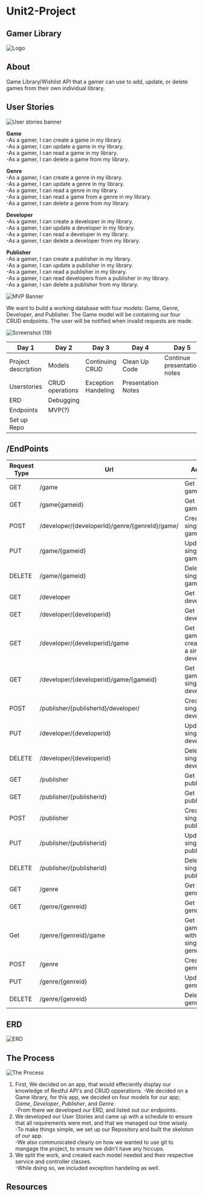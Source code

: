 # Unit2-Project

## Gamer Library
![Logo](https://user-images.githubusercontent.com/89564513/148089103-de9f071a-88a2-4a2e-88be-921b4823cfa2.png)

## About

Game Library/Wishlist API that a gamer can use to add, update, or delete games from their own individual library.

## User Stories
![User stories banner](https://user-images.githubusercontent.com/89564513/148093074-98f7b9c1-9b10-4f5f-a4d9-e65a03a82b2b.png)

**Game**<br>
  -As a gamer, I can create a game in my library.<br>
  -As a gamer, I can update a game in my library.<br>
  -As a gamer, I can read a game in my library.<br>
  -As a gamer, I can delete a game from my library.<br>

**Genre**<br>
  -As a gamer, I can create a genre in my library.<br>
  -As a gamer, I can update a genre in my library.<br>
  -As a gamer, I can read a genre in my library.<br>
  -As a gamer, I can read a game from a genre in my library.<br>
  -As a gamer, I can delete a genre from my library.<br>

**Developer**<br>
  -As a gamer, I can create a developer in my library.<br>
  -As a gamer, I can update a developer in my library.<br>
  -As a gamer, I can read a developer in my library.<br>
  -As a gamer, I can delete a developer from my library.<br>

**Publisher**<br>
  -As a gamer, I can create a publisher in my library.<br>
  -As a gamer, I can update a publisher in my library.<br>
  -As a gamer, I can read a publisher in my library.<br>
  -As a gamer, I can read developers from a publisher in my library.<br>
  -As a gamer, I can delete a publisher from my library.<br>

![MVP Banner](https://user-images.githubusercontent.com/89564513/148093144-0b0d1fb4-ac11-4f79-92fa-12e1da1d3cbe.png)<br>

We want to build a working database with four models: Game, Genre, Developer, and Publisher. The Game model will be containing our four CRUD endpoints. The user will be notified when invalid requests are made.

![Screenshot (19)](https://user-images.githubusercontent.com/89564513/148093922-3091cfc8-b01c-4122-9ef1-4cadbfea3f3a.png)

| Day 1 | Day 2 | Day 3 | Day 4 | Day 5 |
|-------|-------|-------|-------|-------|
| Project description| Models| Continuing CRUD| Clean Up Code| Continue presentation notes
 Userstories| CRUD operations| Exception Handeling| Presentation Notes
 ERD |Debugging| 
 Endpoints| MVP(?)|
 Set up Repo|
 
## /EndPoints

| Request Type | Url  | Action | Request Header | Access | Request Body|
|--------------|------|--------|----------------|--------|-------------|
|GET | /game|Get all games|None|Public| |
|GET| /game{gameid}|Get single game|None|Public| |
|POST| /developer/{developerId}/genre/{genreId}/game/|Create single game|None|Public| | 
|PUT| /game/{gameid}|Update single game|None|Public||
|DELETE| /game/{gameid}| Delete single game|None|Public||
|GET| /developer|Get all developers|None|Public||
|GET| /developer/{developerid}|Get single developer|None|Public||
|GET| /developer/{developerid}/game|Get all games created by a single developer|None|Public||
|GET| /developer/{developerid}/game/{gameid}|Get single game single developer|None|Public||
|POST| /publisher/{publisherId}/developer/|Create single developer|None|Public||
|PUT| /developer/{developerid}|Update single developer|None|Public||
|DELETE| /developer/{developerid}|Delete single developer|None|Public||
|GET| /publisher|Get all publishers|None|Public||
|GET| /publisher/{publisherid}|Get single publisher|None|Public||
|POST| /publisher|Create single publisher|None|Public||
|PUT| /publisher/{publisherid}|Update single publisher|None|Public||
|DELETE| /publisher/{publisherid}|Delete single publisher|None|Public||
|GET| /genre|Get all genres|None|Public||
|GET| /genre/{genreid}|Get single genre|None|Public||
|Get| /genre/{genreid}/game|Get all games within a single genre|None|Public||
|POST| /genre|Create a genre|None|Public||
|PUT| /genre/{genreid}|Update a genre|None|Public||
|DELETE| /genre/{genreid}|Delete a genre|None|Public||

## ERD
![ERD](https://user-images.githubusercontent.com/89564513/148101262-90f32935-b756-4592-9b11-83e70f491fcc.png)


## The Process
![The Process](https://user-images.githubusercontent.com/89564513/148101651-29730772-c08e-40aa-b7ac-b798a3ff510b.png)

1. First, We decided on an app, that would effeciently display our knowledge of Restful API's and CRUD opperations.
  -We decided on a Game library, for this app, we decided on four models for our app; *Game*, *Developer*, *Publisher*, and *Genre*.<br>
  -From there we developed our ERD, and listed out our endpoints. <br>
2. We developed our User Stories and came up with a schedule to ensure that all requirements were met, and that we managed our time wisely.<br>
  -To make things simple, we set up our Repository and built the skeloton of our app.<br>
  -We also communicated clearly on how we wanted to use git to mangage the project, to ensure we didn't have any hiccups.<br>
3. We split the work, and created each model needed and their respective service and controller classes.<br>
  -While doing so, we included exception handeling as well.<br>
  
  
  
  
  
  
  
  ## Resources


